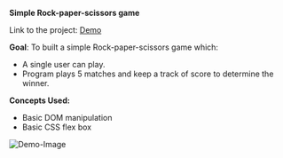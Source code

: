 ﻿**Simple Rock-paper-scissors game**
 
Link to the project: [Demo](https://calmighted.github.io/rock-paper/)

**Goal**: To built a simple Rock-paper-scissors game which:
 - A single user can play.
 - Program plays 5 matches and keep a track of score to determine the winner.

 **Concepts Used:**
 - Basic DOM manipulation
 - Basic CSS flex box

![Demo-Image](https://i.postimg.cc/k4p9CTjN/rock-paper-scissors.png)


